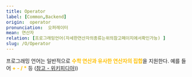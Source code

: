```yaml
---
title: Operator
label: [Common,Backend]
origin:  operator
pronunciation:  오퍼레이터
mean: 연산자
relation: [프로그래밍언어(자세한연산자의종류는위의참고페이지에서확인가능) ]
slug: /O/Operator
---
```


<content>

<p>프로그래밍 언어는 일반적으로 <span style="color:#FFBF00; font-weight:bold;">수학 연산과 유사한 연산자의 집합</span>을 지원한다. 예를 들어 <span style="color:#FFBF00; font-weight:bold;">+ - / *</span> 등
(<a href="https://ko.wikipedia.org/wiki/%EC%97%B0%EC%82%B0%EC%9E%90_(%ED%94%84%EB%A1%9C%EA%B7%B8%EB%9E%98%EB%B0%8D)">참고 - 위키피디아</a>))</p>

</content>
